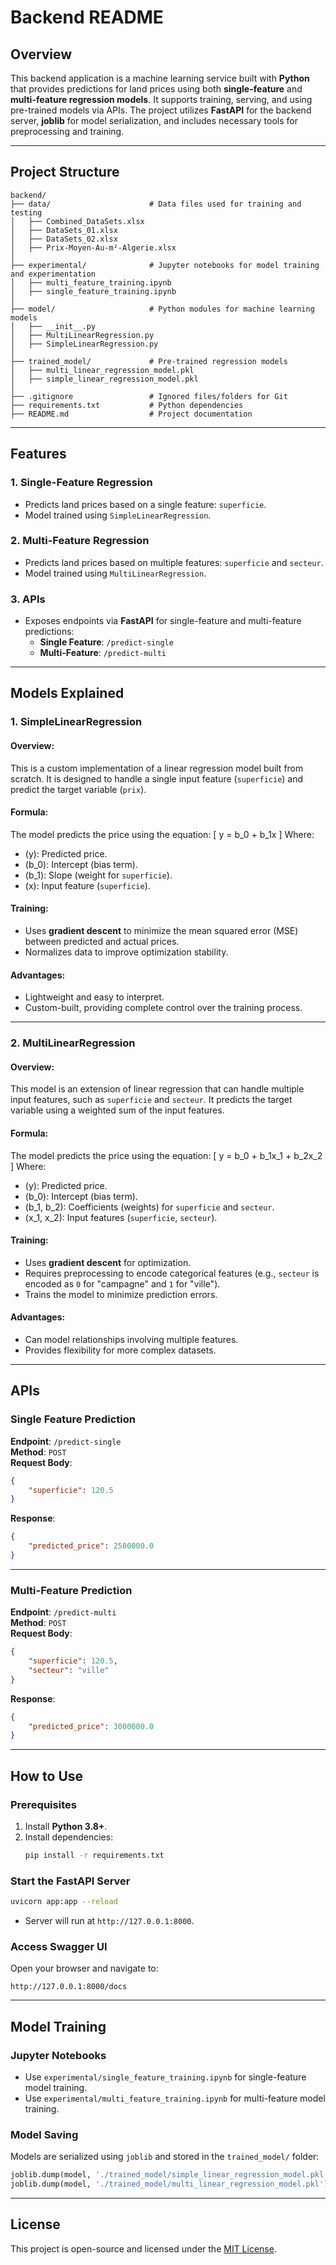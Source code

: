 # Backend README

## Overview

This backend application is a machine learning service built with **Python** that provides predictions for land prices using both **single-feature** and **multi-feature regression models**. It supports training, serving, and using pre-trained models via APIs. The project utilizes **FastAPI** for the backend server, **joblib** for model serialization, and includes necessary tools for preprocessing and training.

---

## Project Structure

```plaintext
backend/
├── data/                      # Data files used for training and testing
│   ├── Combined_DataSets.xlsx
│   ├── DataSets_01.xlsx
│   ├── DataSets_02.xlsx
│   ├── Prix-Moyen-Au-m²-Algerie.xlsx
│
├── experimental/              # Jupyter notebooks for model training and experimentation
│   ├── multi_feature_training.ipynb
│   ├── single_feature_training.ipynb
│
├── model/                     # Python modules for machine learning models
│   ├── __init__.py
│   ├── MultiLinearRegression.py
│   ├── SimpleLinearRegression.py
│
├── trained_model/             # Pre-trained regression models
│   ├── multi_linear_regression_model.pkl
│   ├── simple_linear_regression_model.pkl
│
├── .gitignore                 # Ignored files/folders for Git
├── requirements.txt           # Python dependencies
├── README.md                  # Project documentation
```

---

## Features

### 1. **Single-Feature Regression**
- Predicts land prices based on a single feature: `superficie`.
- Model trained using `SimpleLinearRegression`.

### 2. **Multi-Feature Regression**
- Predicts land prices based on multiple features: `superficie` and `secteur`.
- Model trained using `MultiLinearRegression`.

### 3. **APIs**
- Exposes endpoints via **FastAPI** for single-feature and multi-feature predictions:
  - **Single Feature**: `/predict-single`
  - **Multi-Feature**: `/predict-multi`

---

## Models Explained

### 1. **SimpleLinearRegression**
#### Overview:
This is a custom implementation of a linear regression model built from scratch. It is designed to handle a single input feature (`superficie`) and predict the target variable (`prix`).

#### Formula:
The model predicts the price using the equation:
\[
y = b_0 + b_1x
\]
Where:
- \(y\): Predicted price.
- \(b_0\): Intercept (bias term).
- \(b_1\): Slope (weight for `superficie`).
- \(x\): Input feature (`superficie`).

#### Training:
- Uses **gradient descent** to minimize the mean squared error (MSE) between predicted and actual prices.
- Normalizes data to improve optimization stability.

#### Advantages:
- Lightweight and easy to interpret.
- Custom-built, providing complete control over the training process.

---

### 2. **MultiLinearRegression**
#### Overview:
This model is an extension of linear regression that can handle multiple input features, such as `superficie` and `secteur`. It predicts the target variable using a weighted sum of the input features.

#### Formula:
The model predicts the price using the equation:
\[
y = b_0 + b_1x_1 + b_2x_2
\]
Where:
- \(y\): Predicted price.
- \(b_0\): Intercept (bias term).
- \(b_1, b_2\): Coefficients (weights) for `superficie` and `secteur`.
- \(x_1, x_2\): Input features (`superficie`, `secteur`).

#### Training:
- Uses **gradient descent** for optimization.
- Requires preprocessing to encode categorical features (e.g., `secteur` is encoded as `0` for "campagne" and `1` for "ville").
- Trains the model to minimize prediction errors.

#### Advantages:
- Can model relationships involving multiple features.
- Provides flexibility for more complex datasets.

---

## APIs

### Single Feature Prediction

**Endpoint**: `/predict-single`  
**Method**: `POST`  
**Request Body**:
```json
{
    "superficie": 120.5
}
```

**Response**:
```json
{
    "predicted_price": 2500000.0
}
```

---

### Multi-Feature Prediction

**Endpoint**: `/predict-multi`  
**Method**: `POST`  
**Request Body**:
```json
{
    "superficie": 120.5,
    "secteur": "ville"
}
```

**Response**:
```json
{
    "predicted_price": 3000000.0
}
```

---

## How to Use

### Prerequisites
1. Install **Python 3.8+**.
2. Install dependencies:
   ```bash
   pip install -r requirements.txt
   ```

### Start the FastAPI Server
```bash
uvicorn app:app --reload
```
- Server will run at `http://127.0.0.1:8000`.

### Access Swagger UI
Open your browser and navigate to:
```
http://127.0.0.1:8000/docs
```

---

## Model Training

### **Jupyter Notebooks**
- Use `experimental/single_feature_training.ipynb` for single-feature model training.
- Use `experimental/multi_feature_training.ipynb` for multi-feature model training.

### **Model Saving**
Models are serialized using `joblib` and stored in the `trained_model/` folder:
```python
joblib.dump(model, './trained_model/simple_linear_regression_model.pkl')
joblib.dump(model, './trained_model/multi_linear_regression_model.pkl')
```

---

## License
This project is open-source and licensed under the [MIT License](LICENSE).
